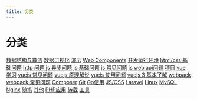 ```yaml
---
title: 分类
---
```

# 分类

<span class="el-tag el-tag--success"> [数据结构与算法](/mdpress/codes/algorithm/)</span><span class="el-tag el-tag--info"> [数据可视化](/mdpress/codes/charts/)</span><span class="el-tag el-tag--warning"> [演示](/mdpress/codes/demos/)</span><span class="el-tag el-tag--danger"> [Web Components](/mdpress/codes/web-components/)</span><span class="el-tag el-tag--success"> [开发运行环境](/mdpress/learns/dev-prod-env/)</span><span class="el-tag el-tag--info"> [html/css 基础问题](/mdpress/learns/html-css/)</span><span class="el-tag el-tag--warning"> [http 问题](/mdpress/learns/http/)</span><span class="el-tag el-tag--danger"> [js 异步问题](/mdpress/learns/js-asyn/)</span><span class="el-tag el-tag--success"> [js 基础问题](/mdpress/learns/js-base/)</span><span class="el-tag el-tag--info"> [js 常见问题](/mdpress/learns/js-faq/)</span><span class="el-tag el-tag--warning"> [js web api问题](/mdpress/learns/js-web-api/)</span><span class="el-tag el-tag--danger"> [项目](/mdpress/learns/project/)</span><span class="el-tag el-tag--success"> [vue 学习](/mdpress/learns/vue-study/)</span><span class="el-tag el-tag--info"> [vuejs 常见问题](/mdpress/learns/vuejs-faq/)</span><span class="el-tag el-tag--warning"> [vuejs 原理解说](/mdpress/learns/vuejs-principle/)</span><span class="el-tag el-tag--danger"> [vuejs 使用问题](/mdpress/learns/vuejs-use/)</span><span class="el-tag el-tag--success"> [vuejs 3 基本了解](/mdpress/learns/vuejs3-base/)</span><span class="el-tag el-tag--info"> [webpack](/mdpress/learns/webpack/)</span><span class="el-tag el-tag--warning"> [webpack 常见问题](/mdpress/learns/webpack-faq/)</span><span class="el-tag el-tag--danger"> [Composer](/mdpress/posts/composer/)</span><span class="el-tag el-tag--success"> [Git](/mdpress/posts/git/)</span><span class="el-tag el-tag--info"> [Go使用](/mdpress/posts/go-usage/)</span><span class="el-tag el-tag--warning"> [JS/CSS](/mdpress/posts/js-css/)</span><span class="el-tag el-tag--danger"> [Laravel](/mdpress/posts/laravel/)</span><span class="el-tag el-tag--success"> [Linux](/mdpress/posts/linux/)</span><span class="el-tag el-tag--info"> [MySQL](/mdpress/posts/mysql/)</span><span class="el-tag el-tag--warning"> [Nginx](/mdpress/posts/nginx/)</span><span class="el-tag el-tag--danger"> [随笔](/mdpress/posts/notes/)</span><span class="el-tag el-tag--success"> [其他](/mdpress/posts/others/)</span><span class="el-tag el-tag--info"> [PHP应用](/mdpress/posts/php-usage/)</span><span class="el-tag el-tag--warning"> [转载](/mdpress/posts/reprinted/)</span><span class="el-tag el-tag--danger"> [工具](/mdpress/tools/)</span>

